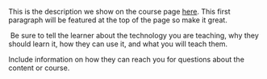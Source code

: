 This is the description we show on the course page [here](https://lab.github.com/Ashraful-star/cv-project@1). This first paragraph will be featured at the top of the page so make it great.
​

​
Be sure to tell the learner about the technology you are teaching, why they should learn it, how they can use it, and what you will teach them.
​


Include information on how they can reach you for questions about the content or course. 